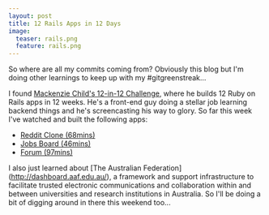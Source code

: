 ```yaml
---
layout: post
title: 12 Rails Apps in 12 Days
image:
  teaser: rails.png
  feature: rails.png
---
```


So where are all my commits coming from? Obviously this blog but I'm doing other learnings to keep up with my #gitgreenstreak...

I found [Mackenzie Child's 12-in-12 Challenge](https://mackenziechild.me/12-in-12/), where he builds 12 Ruby on Rails apps in 12 weeks. He's a front-end guy doing a stellar job learning backend things and he's screencasting his way to glory. So far this week I've watched and built the following apps:

- [Reddit Clone (68mins)](https://mackenziechild.me/12-in-12/1/)
- [Jobs Board (46mins)](https://mackenziechild.me/12-in-12/7/)
- [Forum (97mins)](https://mackenziechild.me/12-in-12/10/)

I also just learned about [The Australian Federation] (http://dashboard.aaf.edu.au/), a framework and support infrastructure to facilitate trusted electronic communications and collaboration within and between universities and research institutions in Australia. So I'll be doing a bit of digging around in there this weekend too...